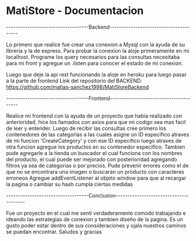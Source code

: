 # MatiStore - Documentacion

-----------------------------------Backend---------------------------------------

Lo primero que realice fue crear una conexion a Mysql con la ayuda de su libreria y la de express. Para probar la conexion la aloje primeramente en mi localhost.
Programe los query necesarios para las consultas necesitaba para mi front y agregue un .listen para conocer el estado de mi conexion.

Luego que deje la api rest funcionando la aloje en heroku para luego pasar a la parte de frontend 
Link del repositorio del BACKEND: https://github.com/matias-sanchez1998/MatiStoreBackend

-----------------------------------Frontend---------------------------------------

Realice mi frontend con la ayuda de un proyecto que habia realizado con anterioridad, hice los llamados con axios para que mi codigo sea mas facil de leer y entender.
Luego de recibir las consultas cree primero los contenedores de las categorias a las cuales asigne un ID especifico atraves de mi funcion 'CreateCategory' y con ese ID especifico 
luego atraves de otra funcion agregue los productos en su contenedor especifico.
Tambien pude agregarle a la tienda un buscador el cual funciona con los nombres del producto, el cual puede ser mejorado con posterioridad agregando filtros ya sea de categorias o por precios.
Pude prevenir errores como el de que no se encontrara una imagen o buscaran un producto con caracteres erroneos 
Agregue addEventListener al objeto window para que al recargar la pagina o cambiar su hash cumpla ciertas medidas


-----------------------------------Conclusion---------------------------------------

Fue un proyecto en el cual me senti verdaderamente comodo trabajando e ideando las estrategias de conexion y tambien diseño de la pagina.
Es un gusto poder estar dentro de sus consideraciones y ojala nuestros caminos se puedan encontrar. Saludos y gracias
